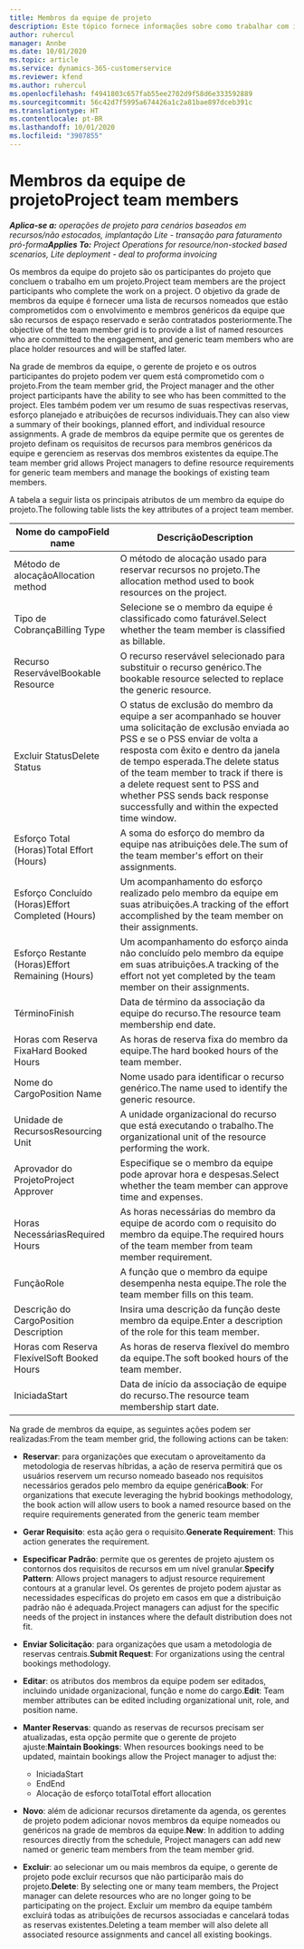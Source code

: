 ```yaml
---
title: Membros da equipe de projeto
description: Este tópico fornece informações sobre como trabalhar com informações, atributos e agendamento dos membros da equipe do projeto.
author: ruhercul
manager: Annbe
ms.date: 10/01/2020
ms.topic: article
ms.service: dynamics-365-customerservice
ms.reviewer: kfend
ms.author: ruhercul
ms.openlocfilehash: f4941803c657fab55ee2702d9f58d6e333592889
ms.sourcegitcommit: 56c42d7f5995a674426a1c2a81bae897dceb391c
ms.translationtype: HT
ms.contentlocale: pt-BR
ms.lasthandoff: 10/01/2020
ms.locfileid: "3907855"
---
```

# <a name="project-team-members"></a><span data-ttu-id="7a409-103">Membros da equipe de projeto</span><span class="sxs-lookup"><span data-stu-id="7a409-103">Project team members</span></span>

<span data-ttu-id="7a409-104">_**Aplica-se a:** operações de projeto para cenários baseados em recursos/não estocados, implantação Lite - transação para faturamento pró-forma_</span><span class="sxs-lookup"><span data-stu-id="7a409-104">_**Applies To:** Project Operations for resource/non-stocked based scenarios, Lite deployment - deal to proforma invoicing_</span></span>

<span data-ttu-id="7a409-105">Os membros da equipe do projeto são os participantes do projeto que concluem o trabalho em um projeto.</span><span class="sxs-lookup"><span data-stu-id="7a409-105">Project team members are the project participants who complete the work on a project.</span></span> <span data-ttu-id="7a409-106">O objetivo da grade de membros da equipe é fornecer uma lista de recursos nomeados que estão comprometidos com o envolvimento e membros genéricos da equipe que são recursos de espaço reservado e serão contratados posteriormente.</span><span class="sxs-lookup"><span data-stu-id="7a409-106">The objective of the team member grid is to provide a list of named resources who are committed to the engagement, and generic team members who are place holder resources and will be staffed later.</span></span>

<span data-ttu-id="7a409-107">Na grade de membros da equipe, o gerente de projeto e os outros participantes do projeto podem ver quem está comprometido com o projeto.</span><span class="sxs-lookup"><span data-stu-id="7a409-107">From the team member grid, the Project manager and the other project participants have the ability to see who has been committed to the project.</span></span> <span data-ttu-id="7a409-108">Eles também podem ver um resumo de suas respectivas reservas, esforço planejado e atribuições de recursos individuais.</span><span class="sxs-lookup"><span data-stu-id="7a409-108">They can also view a summary of their bookings, planned effort, and individual resource assignments.</span></span> <span data-ttu-id="7a409-109">A grade de membros da equipe permite que os gerentes de projeto definam os requisitos de recursos para membros genéricos da equipe e gerenciem as reservas dos membros existentes da equipe.</span><span class="sxs-lookup"><span data-stu-id="7a409-109">The team member grid allows Project managers to define resource requirements for generic team members and manage the bookings of existing team members.</span></span>

<span data-ttu-id="7a409-110">A tabela a seguir lista os principais atributos de um membro da equipe do projeto.</span><span class="sxs-lookup"><span data-stu-id="7a409-110">The following table lists the key attributes of a project team member.</span></span>

| <span data-ttu-id="7a409-111">Nome do campo</span><span class="sxs-lookup"><span data-stu-id="7a409-111">Field name</span></span>          | <span data-ttu-id="7a409-112">Descrição</span><span class="sxs-lookup"><span data-stu-id="7a409-112">Description</span></span>                                                                                                                                                                  |
|--------------------------|-----------------------------------------------------------------------------------------------------------------------------------------------------------------------------------|
| <span data-ttu-id="7a409-113">Método de alocação</span><span class="sxs-lookup"><span data-stu-id="7a409-113">Allocation method</span></span>        | <span data-ttu-id="7a409-114">O método de alocação usado para reservar recursos no projeto.</span><span class="sxs-lookup"><span data-stu-id="7a409-114">The allocation method used to book resources on the project.</span></span>                                                                         |
| <span data-ttu-id="7a409-115">Tipo de Cobrança</span><span class="sxs-lookup"><span data-stu-id="7a409-115">Billing Type</span></span>             | <span data-ttu-id="7a409-116">Selecione se o membro da equipe é classificado como faturável.</span><span class="sxs-lookup"><span data-stu-id="7a409-116">Select whether the team member is classified as billable.</span></span>                                                                                                                                       |
| <span data-ttu-id="7a409-117">Recurso Reservável</span><span class="sxs-lookup"><span data-stu-id="7a409-117">Bookable Resource</span></span>        | <span data-ttu-id="7a409-118">O recurso reservável selecionado para substituir o recurso genérico.</span><span class="sxs-lookup"><span data-stu-id="7a409-118">The bookable resource selected to replace the generic resource.</span></span>                                                                                                                   |
| <span data-ttu-id="7a409-119">Excluir Status</span><span class="sxs-lookup"><span data-stu-id="7a409-119">Delete Status</span></span>            | <span data-ttu-id="7a409-120">O status de exclusão do membro da equipe a ser acompanhado se houver uma solicitação de exclusão enviada ao PSS e se o PSS enviar de volta a resposta com êxito e dentro da janela de tempo esperada.</span><span class="sxs-lookup"><span data-stu-id="7a409-120">The delete status of the team member to track if there is a delete request sent to PSS and whether PSS sends back response successfully and within the expected time window.</span></span> |
| <span data-ttu-id="7a409-121">Esforço Total (Horas)</span><span class="sxs-lookup"><span data-stu-id="7a409-121">Total Effort (Hours)</span></span>     | <span data-ttu-id="7a409-122">A soma do esforço do membro da equipe nas atribuições dele.</span><span class="sxs-lookup"><span data-stu-id="7a409-122">The sum of the team member's effort on their assignments.</span></span>                                                                                                                         |
| <span data-ttu-id="7a409-123">Esforço Concluído (Horas)</span><span class="sxs-lookup"><span data-stu-id="7a409-123">Effort Completed (Hours)</span></span> | <span data-ttu-id="7a409-124">Um acompanhamento do esforço realizado pelo membro da equipe em suas atribuições.</span><span class="sxs-lookup"><span data-stu-id="7a409-124">A tracking of the effort accomplished by the team member on their assignments.</span></span>                                                                                           |
| <span data-ttu-id="7a409-125">Esforço Restante (Horas)</span><span class="sxs-lookup"><span data-stu-id="7a409-125">Effort Remaining (Hours)</span></span> | <span data-ttu-id="7a409-126">Um acompanhamento do esforço ainda não concluído pelo membro da equipe em suas atribuições.</span><span class="sxs-lookup"><span data-stu-id="7a409-126">A tracking of the effort not yet completed by the team member on their assignments.</span></span>                                                                                    |
| <span data-ttu-id="7a409-127">Término</span><span class="sxs-lookup"><span data-stu-id="7a409-127">Finish</span></span>                   | <span data-ttu-id="7a409-128">Data de término da associação da equipe do recurso.</span><span class="sxs-lookup"><span data-stu-id="7a409-128">The resource team membership end date.</span></span>                                                                                                                                            |
| <span data-ttu-id="7a409-129">Horas com Reserva Fixa</span><span class="sxs-lookup"><span data-stu-id="7a409-129">Hard Booked Hours</span></span>        | <span data-ttu-id="7a409-130">As horas de reserva fixa do membro da equipe.</span><span class="sxs-lookup"><span data-stu-id="7a409-130">The hard booked hours of the team member.</span></span>                                                                                                                                                                |
| <span data-ttu-id="7a409-131">Nome do Cargo</span><span class="sxs-lookup"><span data-stu-id="7a409-131">Position Name</span></span>            | <span data-ttu-id="7a409-132">Nome usado para identificar o recurso genérico.</span><span class="sxs-lookup"><span data-stu-id="7a409-132">The name used to identify the generic resource.</span></span>                                                                                                                                   |
| <span data-ttu-id="7a409-133">Unidade de Recursos</span><span class="sxs-lookup"><span data-stu-id="7a409-133">Resourcing Unit</span></span>          | <span data-ttu-id="7a409-134">A unidade organizacional do recurso que está executando o trabalho.</span><span class="sxs-lookup"><span data-stu-id="7a409-134">The organizational unit of the resource performing the work.</span></span>                                                                                                                      |
| <span data-ttu-id="7a409-135">Aprovador do Projeto</span><span class="sxs-lookup"><span data-stu-id="7a409-135">Project Approver</span></span>         | <span data-ttu-id="7a409-136">Especifique se o membro da equipe pode aprovar hora e despesas.</span><span class="sxs-lookup"><span data-stu-id="7a409-136">Select whether the team member can approve time and expenses.</span></span>                                                                                                                     |
| <span data-ttu-id="7a409-137">Horas Necessárias</span><span class="sxs-lookup"><span data-stu-id="7a409-137">Required Hours</span></span>           | <span data-ttu-id="7a409-138">As horas necessárias do membro da equipe de acordo com o requisito do membro da equipe.</span><span class="sxs-lookup"><span data-stu-id="7a409-138">The required hours of the team member from team member requirement.</span></span>                                                                                                                       |
| <span data-ttu-id="7a409-139">Função</span><span class="sxs-lookup"><span data-stu-id="7a409-139">Role</span></span>                     | <span data-ttu-id="7a409-140">A função que o membro da equipe desempenha nesta equipe.</span><span class="sxs-lookup"><span data-stu-id="7a409-140">The role the team member fills on this team.</span></span>                                                                                                                                |
| <span data-ttu-id="7a409-141">Descrição do Cargo</span><span class="sxs-lookup"><span data-stu-id="7a409-141">Position Description</span></span>     | <span data-ttu-id="7a409-142">Insira uma descrição da função deste membro da equipe.</span><span class="sxs-lookup"><span data-stu-id="7a409-142">Enter a description of the role for this team member.</span></span>                                                                                                                             |
| <span data-ttu-id="7a409-143">Horas com Reserva Flexível</span><span class="sxs-lookup"><span data-stu-id="7a409-143">Soft Booked Hours</span></span>        | <span data-ttu-id="7a409-144">As horas de reserva flexível do membro da equipe.</span><span class="sxs-lookup"><span data-stu-id="7a409-144">The soft booked hours of the team member.</span></span>                                                                                                                                                                 |
| <span data-ttu-id="7a409-145">Iniciada</span><span class="sxs-lookup"><span data-stu-id="7a409-145">Start</span></span>                    | <span data-ttu-id="7a409-146">Data de início da associação de equipe do recurso.</span><span class="sxs-lookup"><span data-stu-id="7a409-146">The resource team membership start date.</span></span>                                                                                                                                          |

<span data-ttu-id="7a409-147">Na grade de membros da equipe, as seguintes ações podem ser realizadas:</span><span class="sxs-lookup"><span data-stu-id="7a409-147">From the team member grid, the following actions can be taken:</span></span>

- <span data-ttu-id="7a409-148">**Reservar**: para organizações que executam o aproveitamento da metodologia de reservas híbridas, a ação de reserva permitirá que os usuários reservem um recurso nomeado baseado nos requisitos necessários gerados pelo membro da equipe genérica</span><span class="sxs-lookup"><span data-stu-id="7a409-148">**Book**: For organizations that execute leveraging the hybrid bookings methodology, the book action will allow users to book a named resource based on the require requirements generated from the generic team member</span></span>
- <span data-ttu-id="7a409-149">**Gerar Requisito**: esta ação gera o requisito.</span><span class="sxs-lookup"><span data-stu-id="7a409-149">**Generate Requirement**: This action generates the requirement.</span></span>
- <span data-ttu-id="7a409-150">**Especificar Padrão**: permite que os gerentes de projeto ajustem os contornos dos requisitos de recursos em um nível granular.</span><span class="sxs-lookup"><span data-stu-id="7a409-150">**Specify Pattern**: Allows project managers to adjust resource requirement contours at a granular level.</span></span> <span data-ttu-id="7a409-151">Os gerentes de projeto podem ajustar as necessidades específicas do projeto em casos em que a distribuição padrão não é adequada.</span><span class="sxs-lookup"><span data-stu-id="7a409-151">Project managers can adjust for the specific needs of the project in instances where the default distribution does not fit.</span></span>
- <span data-ttu-id="7a409-152">**Enviar Solicitação**: para organizações que usam a metodologia de reservas centrais.</span><span class="sxs-lookup"><span data-stu-id="7a409-152">**Submit Request**: For organizations using the central bookings methodology.</span></span>
- <span data-ttu-id="7a409-153">**Editar**: os atributos dos membros da equipe podem ser editados, incluindo unidade organizacional, função e nome do cargo.</span><span class="sxs-lookup"><span data-stu-id="7a409-153">**Edit**: Team member attributes can be edited including organizational unit, role, and position name.</span></span>
- <span data-ttu-id="7a409-154">**Manter Reservas**: quando as reservas de recursos precisam ser atualizadas, esta opção permite que o gerente de projeto ajuste:</span><span class="sxs-lookup"><span data-stu-id="7a409-154">**Maintain Bookings**: When resources bookings need to be updated, maintain bookings allow the Project manager to adjust the:</span></span>

    - <span data-ttu-id="7a409-155">Iniciada</span><span class="sxs-lookup"><span data-stu-id="7a409-155">Start</span></span>
    - <span data-ttu-id="7a409-156">End</span><span class="sxs-lookup"><span data-stu-id="7a409-156">End</span></span>
    - <span data-ttu-id="7a409-157">Alocação de esforço total</span><span class="sxs-lookup"><span data-stu-id="7a409-157">Total effort allocation</span></span>

- <span data-ttu-id="7a409-158">**Novo**: além de adicionar recursos diretamente da agenda, os gerentes de projeto podem adicionar novos membros da equipe nomeados ou genéricos na grade de membros da equipe.</span><span class="sxs-lookup"><span data-stu-id="7a409-158">**New**: In addition to adding resources directly from the schedule, Project managers can add new named or generic team members from the team member grid.</span></span>
- <span data-ttu-id="7a409-159">**Excluir**: ao selecionar um ou mais membros da equipe, o gerente de projeto pode excluir recursos que não participarão mais do projeto.</span><span class="sxs-lookup"><span data-stu-id="7a409-159">**Delete**: By selecting one or many team members, the Project manager can delete resources who are no longer going to be participating on the project.</span></span> <span data-ttu-id="7a409-160">Excluir um membro da equipe também excluirá todas as atribuições de recursos associadas e cancelará todas as reservas existentes.</span><span class="sxs-lookup"><span data-stu-id="7a409-160">Deleting a team member will also delete all associated resource assignments and  cancel all existing bookings.</span></span>

